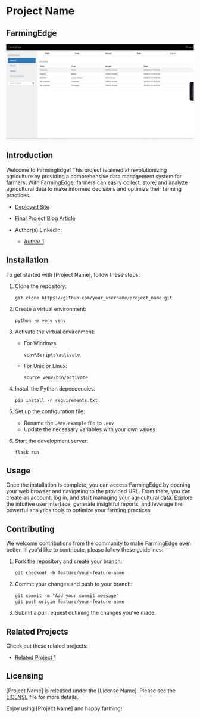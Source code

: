 # Project Name

## FarmingEdge

![Dashboard view](./Readme_Ss.jpg)

## Introduction

Welcome to FarmingEdge! This project is aimed at revolutionizing agriculture by providing a comprehensive data management system for farmers. With FarmingEdge, farmers can easily collect, store, and analyze agricultural data to make informed decisions and optimize their farming practices.

- [Deployed Site](http://farmingedge.skycove.tech/)

- [Final Project Blog Article](https://medium.com/@wilfredmugacha/harnessing-the-potential-of-data-revolutionizing-farming-with-a-data-driven-approach-af82c7017a27)

- Author(s) LinkedIn:
  - [Author 1](https://www.linkedin.com/in/mugachaliam/)

## Installation

To get started with [Project Name], follow these steps:

1. Clone the repository:
   ```
   git clone https://github.com/your_username/project_name.git
   ```

2. Create a virtual environment:
   ```
   python -m venv venv
   ```

3. Activate the virtual environment:
   - For Windows:
     ```
     venv\Scripts\activate
     ```
   - For Unix or Linux:
     ```
     source venv/bin/activate
     ```

4. Install the Python dependencies:
   ```
   pip install -r requirements.txt
   ```

5. Set up the configuration file:
   - Rename the `.env.example` file to `.env`
   - Update the necessary variables with your own values

6. Start the development server:
   ```
   flask run
   ```

## Usage

Once the installation is complete, you can access FarmingEdge by opening your web browser and navigating to the provided URL. From there, you can create an account, log in, and start managing your agricultural data. Explore the intuitive user interface, generate insightful reports, and leverage the powerful analytics tools to optimize your farming practices.

## Contributing

We welcome contributions from the community to make FarmingEdge even better. If you'd like to contribute, please follow these guidelines:

1. Fork the repository and create your branch:
   ```
   git checkout -b feature/your-feature-name
   ```

2. Commit your changes and push to your branch:
   ```
   git commit -m "Add your commit message"
   git push origin feature/your-feature-name
   ```

3. Submit a pull request outlining the changes you've made.

## Related Projects

Check out these related projects:

- [Related Project 1]()

## Licensing

[Project Name] is released under the [License Name]. Please see the [LICENSE](link_to_license_file) file for more details.

Enjoy using [Project Name] and happy farming!